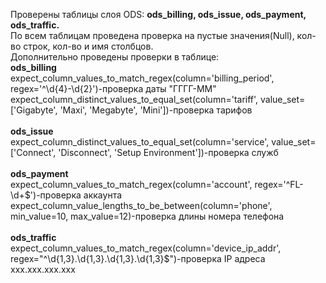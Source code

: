 <p>
Проверены таблицы слоя ODS: <strong>ods_billing, ods_issue, ods_payment, ods_traffic.</strong><br>
По всем таблицам проведена проверка на пустые значения(Null), кол-во строк, кол-во и имя столбцов.<br>
Дополнительно проведены проверки в таблице:<br>
  <strong>ods_billing</strong><br>
  expect_column_values_to_match_regex(column='billing_period', regex='^\d{4}-\d{2}')-проверка даты "ГГГГ-ММ"<br>
  expect_column_distinct_values_to_equal_set(column='tariff', value_set=['Gigabyte', 'Maxi', 'Megabyte', 'Mini'])-проверка тарифов<br>
  <br>
  <strong>ods_issue</strong><br>
  expect_column_distinct_values_to_equal_set(column='service', value_set=['Connect', 'Disconnect', 'Setup Environment'])-проверка служб<br>
  <br>
  <strong>ods_payment</strong><br>
  expect_column_values_to_match_regex(column='account', regex='^FL-\d+$')-проверка аккаунта<br>
  expect_column_value_lengths_to_be_between(column='phone', min_value=10, max_value=12)-проверка длины номера телефона<br>
  <br>
  <strong>ods_traffic</strong><br>
  expect_column_values_to_match_regex(column='device_ip_addr', regex="^\d{1,3}.\d{1,3}.\d{1,3}.\d{1,3}$")-проверка IP адреса xxx.xxx.xxx.xxx<br>
</p>
